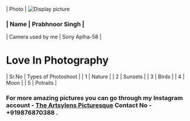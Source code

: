 | Photo | ![Display picture](Photos/Prabh.JPG) 
### | Name | Prabhnoor Singh | 
| Camera used by me | Sony Aplha-58 |
  # <b> Love In Photography </b> 
| Sr.No | Types of Photoshoot |
| 1 | Nature |
| 2 | Sunsets |
| 3 | Birds |
| 4 | Moon |
| 5 | Potraits |

### For more amazing pictures you can go through my Instagram account - [The Artsylens Picturesque](https://www.instagram.com/artsylenspicturesque/) Contact No - +919876870388 .
